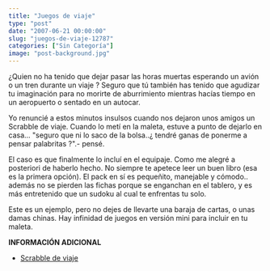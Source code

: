 ```yaml
---
title: "Juegos de viaje"
type: "post"
date: "2007-06-21 00:00:00"
slug: "juegos-de-viaje-12787"
categories: ["Sin Categoría"]
image: "post-background.jpg"
---
```


¿Quien no ha tenido que dejar pasar las horas muertas esperando un avión o un tren durante un viaje ? Seguro que tú también has tenido que agudizar tu imaginación para no morirte de aburrimiento mientras hacías tiempo en un aeropuerto o sentado en un autocar.

Yo renuncié a estos minutos insulsos cuando nos dejaron unos amigos un Scrabble de viaje. Cuando lo metí en la maleta, estuve a punto de dejarlo en casa... "seguro que ni lo saco de la bolsa..¿ tendré ganas de ponerme a pensar palabritas ?".- pensé.

El caso es que finalmente lo incluí en el equipaje. Como me alegré a posteriori de haberlo hecho. No siempre te apetece leer un buen libro (esa es la primera opción). El pack en sí es pequeñito, manejable y cómodo.. además no se pierden las fichas porque se enganchan en el tablero, y es más entretenido que un sudoku al cual te enfrentas tu solo.

Este es un ejemplo, pero no dejes de llevarte una baraja de cartas, o unas damas chinas. Hay infinidad de juegos en versión mini para incluir en tu maleta.

**INFORMACIÓN ADICIONAL**

- [Scrabble de viaje](http://www.mattelscrabble.com/es/adults/products/travelscrabble.html)